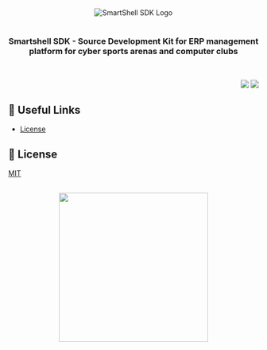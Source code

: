 <br/>
<br/>
<div align="middle">
    <picture>
        <source media="(prefers-color-scheme: dark)" srcset="https://i.imgur.com/bFqB46L.png">
        <img alt="SmartShell SDK Logo" src="https://i.imgur.com/3ASOQJQ.png">
    </picture>
</div>

#

<h3 align="center">
    <strong>Smartshell SDK</strong> - Source Development Kit for ERP management platform for cyber sports arenas and computer clubs  
</h3>
<br/>
<p align="right">
    <img src="https://i.imgur.com/XfArZkI.png" />
    <img src="https://i.imgur.com/h8cehu5.png" />
</p>

<h2 id="install"><strong>🔗 Useful Links</strong></h2>

* <a href="#license">License</a>

<h2 id="license"><strong>📜 License</strong></h2>

[MIT](https://github.com/xl-soft/smartashell-sdk/blob/main/LICENSE)

<br/>
<div align="center">
  <a href="https://t.me/xlsoftware" target="_blank" rel="noreferrer">
    <img src="https://i.imgur.com/xxZkZfo.png" width=300>
  </a>
</div>

